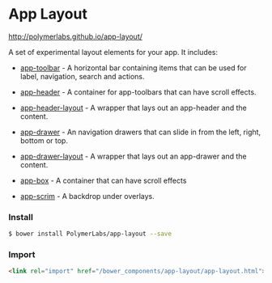 # App Layout

http://polymerlabs.github.io/app-layout/

A set of experimental layout elements for your app. It includes:

- [app-toolbar](/app-toolbar) - A horizontal bar containing items that can be used for label, navigation, search and actions.

- [app-header](/app-header) - A container for app-toolbars that can have scroll effects.

- [app-header-layout](/app-header-layout) - A wrapper that lays out an app-header and the content.

- [app-drawer](/app-drawer) - An navigation drawers that can slide in from the left, right, bottom or top.

- [app-drawer-layout](/app-drawer-layout) - A wrapper that lays out an app-drawer and the content.

- [app-box](/app-box) - A container that can have scroll effects

- [app-scrim](/app-scrim) - A backdrop under overlays.


### Install

```bash
$ bower install PolymerLabs/app-layout --save
```

### Import

```html
<link rel="import" href="/bower_components/app-layout/app-layout.html">
```
